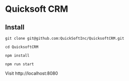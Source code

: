Quicksoft CRM
========

Install
--------

`git clone git@github.com:QuickSoftInc/QuicksoftCRM.git`

`cd QuicksoftCRM`

`npm install`

`npm run start`

Visit http://localhost:8080
